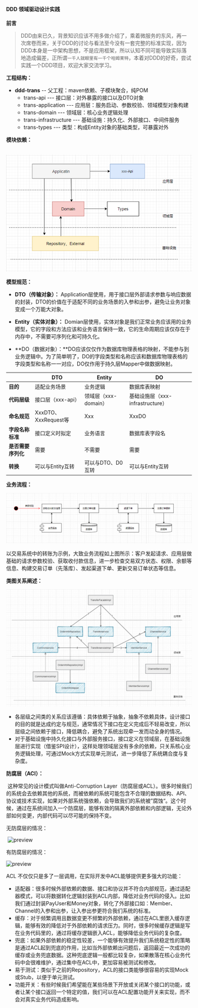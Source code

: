 #### DDD 领域驱动设计实践

**前言**

> DDD由来已久，背景知识应该不用多做介绍了，乘着微服务的东风，再一次席卷而来，关于DDD的讨论与看法至今没有一套完整的标准实现，因为DDD本身是一中架构思想，不是应用框架，所以认知不同可能导致实际落地造成偏差，正所谓`一千人就眼里有一千个哈姆莱特`，本着对DDD的好奇，尝试实践一个DDD项目，欢迎大家交流学习。



**工程结构：**

- **ddd-trans**  --  父工程：maven依赖、子模块聚合，纯POM
    - trans-api  						--- 接口层：对外暴露的接口以及DTO对象
    - trans-application            --- 应用层：服务启动、参数校验、领域模型对象构建
    - trans-domain                  --- 领域层：核心业务逻辑处理
    - trans-infrastructure       --- 基础设施：持久化、外部接口、中间件服务
    - trans-types                      --- 类型：构成Entity对象的基础类型，可暴露对外

**模块依赖：**

​		![image-20220106165352023](doc/image/image-20220106165352023.png)

**模型规范：**

- **DTO（传输对象）：** Application层使用，用于接口层外部请求参数与响应数据的封装，DTO的价值在于适配不同的业务场景的入参和出参，避免让业务对象变成一个万能大对象。

- **Entity（实体对象）：** Domian层使用，实体对象是我们正常业务应该用的业务模型，它的字段和方法应该和业务语言保持一致，它的生命周期应该仅存在于内存中，不需要可序列化和可持久化。
- **DO（数据对象）：**DO应该仅仅作为数据库物理表格的映射，不能参与到业务逻辑中。为了简单明了，DO的字段类型和名称应该和数据库物理表格的字段类型和名称一一对应，DO仅作用于持久层Mapper中做数据映射。

|                    | DTO                  | Entity               | DO                               |
| ------------------ | -------------------- | -------------------- | -------------------------------- |
| **目的**           | 适配业务场景         | 业务逻辑             | 数据库表映射                     |
| **代码层级**       | 接口层（xxx-api）    | 领域层（xxx-domain） | 基础设施层（xxx-infrastructure） |
| **命名规范**       | XxxDTO、XxxRequest等 | Xxx                  | XxxDO                            |
| **字段名称标准**   | 接口定义时拟定       | 业务语言             | 数据库表字段名                   |
| **是否需要序列化** | 需要                 | 不需要               | 需要                             |
| **转换**           | 可以与Entity互转     | 可以与DTO、D0互转    | 可以与Entity互转                 |

**业务流程：**

![image-20220106180604837](doc/image/image-20220106180604837.png)

以交易系统中的转账为示例，大致业务流程如上图所示：客户发起请求、应用层做基础的请求参数校验、获取收付款信息，进一步检查交易双方状态、权限、余额等信息、构建交易订单（先落库）、发起渠道下单、更新交易订单状态等信息。

**类图关系阐述：**

![类关系图](doc/image/image-00001.jpg)

- 各层级之间类的关系应该遵循：具体依赖于抽象，抽象不依赖具体，设计接口的目的就是达成约定与规范，通常情况下接口在定义完成后不轻易改变，所以层级之间依赖于接口，降低耦合，避免了系统出现牵一发而动全身的情况。
- 对于基础设施中持久化接口与外部服务接口，接口定义在领域层，在基础设施层进行实现（借鉴SPI设计），这样处理领域层没有多余的依赖，只关系核心业务逻辑处理，可通过Mock方式实现单元测试，进一步降低了系统耦合度与复杂度。

**防腐层（ACl）：**

​	这种常见的设计模式叫做Anti-Corruption Layer（防腐层或ACL）。很多时候我们的系统会去依赖其他的系统，而被依赖的系统可能包含不合理的数据结构、API、协议或技术实现，如果对外部系统强依赖，会导致我们的系统被”腐蚀“。这个时候，通过在系统间加入一个防腐层，能够有效的隔离外部依赖和内部逻辑，无论外部如何变更，内部代码可以尽可能的保持不变。

无防腐层的情况：

​	![preview](https://pic2.zhimg.com/v2-c8c1950272b46a499d196e02333b7339_r.jpg)

有防腐层的情况：

![preview](https://pic3.zhimg.com/v2-251ec60197da62a65d1613a4d20767be_r.jpg)

ACL 不仅仅只是多了一层调用，在实际开发中ACL能够提供更多强大的功能：

- 适配器：很多时候外部依赖的数据、接口和协议并不符合内部规范，通过适配器模式，可以将数据转化逻辑封装到ACL内部，降低对业务代码的侵入。比如我们通过封装PayUser和Money对象，转化了外部接口如：Member、Channel的入参和出参，让入参出参更符合我们系统的标准。
- 缓存：对于频繁调用且数据变更不频繁的外部依赖，通过在ACL里嵌入缓存逻辑，能够有效的降低对于外部依赖的请求压力。同时，很多时候缓存逻辑是写在业务代码里的，通过将缓存逻辑嵌入ACL，能够降低业务代码的复杂度。
- 兜底：如果外部依赖的稳定性较差，一个能够有效提升我们系统稳定性的策略是通过ACL起到兜底的作用，比如当外部依赖出问题后，返回最近一次成功的缓存或业务兜底数据。这种兜底逻辑一般都比较复杂，如果散落在核心业务代码中会很难维护，通过集中在ACL中，更加容易被测试和修改。
- 易于测试：类似于之前的Repository，ACL的接口类能够很容易的实现Mock或Stub，以便于单元测试。
- 功能开关：有些时候我们希望能在某些场景下开放或关闭某个接口的功能，或者让某个接口返回一个特定的值，我们可以在ACL配置功能开关来实现，而不会对真实业务代码造成影响。